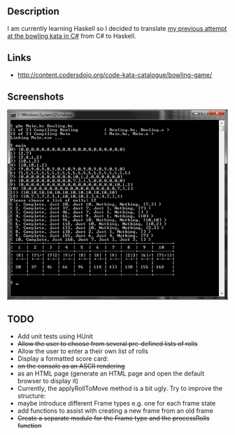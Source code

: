 ## Description

I am currently learning Haskell so I decided to translate [my previous attempt at the bowling kata in C#](https://github.com/taylorjg/BowlingKata) from C# to Haskell.

## Links

* http://content.codersdojo.org/code-kata-catalogue/bowling-game/

## Screenshots

![Screenshot](https://raw.githubusercontent.com/taylorjg/Bowling_Haskell/master/Images/Screenshot.png "Screenshot")

## TODO

* Add unit tests using HUnit
* ~~Allow the user to choose from several pre-defined lists of rolls~~
* Allow the user to enter a their own list of rolls
* Display a formatted score card:
 * ~~on the console as an ASCII rendering~~
 * as an HTML page (generate an HTML page and open the default browser to display it)
* Currently, the applyRollToMove method is a bit ugly. Try to improve the structure:
 * maybe introduce different Frame types e.g. one for each frame state
 * add functions to assist with creating a new frame from an old frame
* ~~Create a separate module for the Frame type and the processRolls function~~
